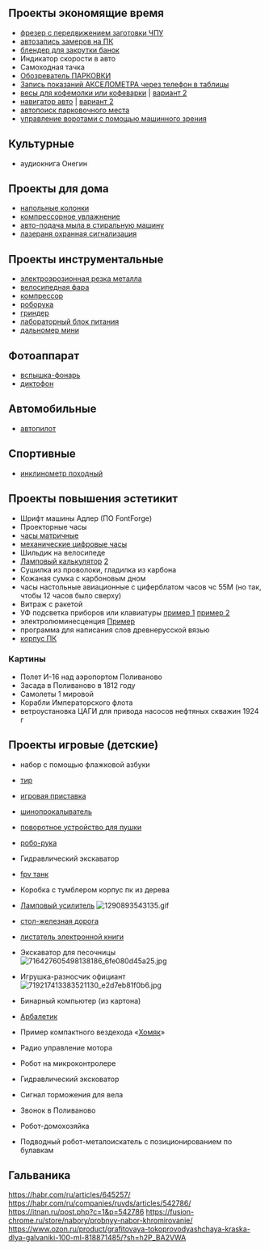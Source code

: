 ## Проекты экономящие время

- [фрезер с передвижением заготовки ЧПУ](https://hackaday.com/2023/05/15/this-12-cnc-rotary-axis-will-make-your-head-spin/)
- [автозапись замеров на ПК](https://github.com/liba2k/VINCA_reader)
- [блендер для закрутки банок](https://www.dezeen.com/2022/11/07/re-mix-open-source-blender-open-funk/)
- Индикатор скорости в авто
- Самоходная тачка
- [Обозреватель ПАРКОВКИ](https://habr.com/ru/post/685108/)
- [Запись показаний АКСЕЛОМЕТРА через телефон в таблицы](https://www.hackster.io/mjrobot/sensor-datalogger-50e44d)
- [весы для кофемолки или кофеварки](https://www.hackster.io/news/esp32-coffee-grinder-upgrade-c7b005334210) | [вариант 2](https://hackaday.com/2022/03/08/extreme-espresso-part-2-an-inductive-water-level-sensor/)
- [навигатор авто](https://hackaday.com/2022/10/30/garmin-hud-got-discontinued-but-not-trashed/) | [вариант 2](https://hackaday.com/2022/07/27/probing-can-bus-for-ev-battery-info/)
- [автопоиск парковочного места](https://habr.com/ru/post/685108/)
- [управление воротами с помощью машинного зрения](https://habr.com/ru/companies/wirenboard/articles/819799/)


## Культурные
- аудиокнига Онегин

## Проекты для дома
- [напольные колонки](https://habr.com/ru/articles/684814/)
- [компрессорное увлажнение](https://habr.com/ru/post/706460/ )
- [авто-подача мыла в стиральную машину](https://hackaday.com/2023/11/24/diy-smart-washing-machine-redeisgn/ )
- [лазераня охранная сигнализация](https://www.hackster.io/munir03125344286/laser-security-alarm-7979c7) 

## Проекты инструментальные 
- [электроэрозионная резка металла](https://habr.com/ru/post/688894/)
- [велосипедная фара](https://habr.com/ru/post/700314/)
- [компрессор](https://hackaday.com/2024/04/11/small-quiet-air-compressor-puts-3d-printed-parts-to-best-use/)
- [роборука](https://github.com/AlexanderKoch-Koch/low_cost_robot)
- [гриндер](https://hackaday.com/2024/09/06/3d-print-yourself-these-mini-workshop-tools/) 
- [лабораторный блок питания](https://habr.com/ru/companies/ruvds/articles/838140/)
- [дальномер мини](https://www.hackster.io/Gokux/ultra-compact-lidar-distance-meter-range-finder-bba721)


## Фотоаппарат
- [вспышка-фонарь](https://www.hackster.io/news/diy-your-own-portable-rgb-video-light-8d4c39a7a555) 
- [диктофон](https://www.hackster.io/graham/friend-open-source-ai-wearable-b1134b)


## Автомобильные
- [автопилот](https://github.com/commaai/openpilot)

## Спортивные
- [инклинометр походный](https://www.hackster.io/news/shoe-mounted-inclinometer-8edcfdee768e) 
  
## Проекты повышения эстетикит  
- Шрифт машины Адлер (ПО FontForge)
- Проекторные часы
- [часы матричные](https://www.hackster.io/news/esp32-matrix-clock-and-weather-display-de23e60308c4)
- [механические цифровые часы](https://hackaday.com/2022/10/09/flip-segment-digital-clock-is-a-miniature-mechanical-marvel/)
- Шильдик на велосипеде
- [Ламповый калькулятор](https://hackaday.com/2022/04/14/2022-sci-fi-contest-nixie-calculator-is-resplendent-in-walnut-enclosure/) [2](https://hackaday.com/2024/06/04/vfd-tube-calculator-shows-off-wide-array-of-skills/)
- Сушилка из проволоки, гладилка из карбона
- Кожаная сумка с карбоновым дном
- часы настольные авиационные с циферблатом часов чс 55М (но так, чтобы 12 часов было сверху)
- Витраж с ракетой
- УФ подсветка приборов или клавиатуры [пример 1](https://www.drive2.ru/b/489844250997948875/) [пример 2](https://www.youtube.com/watch?v=NGekO9N2OJY) 
- электролюминесценция [Пример](https://habr.com/ru/company/ruvds/blog/593443/)
- программа для написания слов древнерусской вязью
- [корпус ПК](https://www.reddit.com/r/hermanmiller/comments/q9ib65/embody_chair_was_my_last_edition_to_my_gamingwork/)

### Картины
- Полет И-16 над аэропортом Поливаново
- Засада в Поливаново в 1812 году
- Самолеты 1 мировой
- Корабли Императорского флота
- ветроустановка ЦАГИ для привода насосов нефтяных скважин 1924 г

## Проекты игровые (детские)
- набор с помощью флажковой азбуки
- [тир](https://www.hackster.io/alexaldridge/automatic-reset-shooting-target-for-arduino-uno-f29bf0)
- [игровая приставка](https://hackaday.com/2023/01/22/minimalist-homebrew-hardware-recreates-arcade-classics/)
- [шинопрокалыватель](https://hackaday.com/2023/11/17/that-time-nasa-built-a-tiny-tank-to-pop-shuttle-tires/)
- [поворотное устройство для пушки](https://learn.sparkfun.com/tutorials/basic-servo-control-for-beginners/all)
- [робо-рука](https://www.hackster.io/leonar/twingo-basic-learn-create-and-play-with-robotics-47f467)
- Гидравлический экскаватор
- [fpv танк](https://www.hackster.io/news/build-your-own-fpv-tank-the-size-of-a-toddler-s-fist-3041e990cea9) 
- Коробка с тумблером
корпус пк из дерева
- [Ламповый усилитель](https://hackaday.com/2022/10/27/a-homemade-tube-amplifier-featuring-homemade-tubes/)
![1290893543135.gif](../_resources/1290893543135.gif)
- [стол-железная дорога](https://hackaday.com/2022/04/11/this-end-table-conceals-a-close-encounter/)
- [листатель электронной книги](https://www.hackster.io/JuanVi/ebook-page-turner-c7adcb)

- Экскаватор для песочницы
![716427605498138186_6fe080d45a25.jpg](../_resources/716427605498138186_6fe080d45a25.jpg)

- Игрушка-разносчик официант
![719217413383521130_e2d7eb81f0b6.jpg](../_resources/719217413383521130_e2d7eb81f0b6.jpg)

- Бинарный компьютер (из картона)

- [Арбалетик](https://hackaday.com/2022/11/17/tiny-palm-sized-crossbow-build-is-cute-and-dangerous/)

- Пример компактного вездехода «[Хомяк](https://engineer.d3.ru/kompaktnyi-mini-vezdekhod-khomiak-2001551/?sorting=rating)»
  
- Радио управление мотора
- Робот на микроконтролере
- Гидравлический эксковатор
- Сигнал торможения для вела
- Звонок в Поливаново
- Робот-домохозяйка
- Подводный робот-металоискатель с позиционированием по булавкам

## Гальваника
https://habr.com/ru/articles/645257/
https://habr.com/ru/companies/ruvds/articles/542786/
https://itnan.ru/post.php?c=1&p=542786
https://fusion-chrome.ru/store/nabory/probnyy-nabor-khromirovanie/
https://www.ozon.ru/product/grafitovaya-tokoprovodyashchaya-kraska-dlya-galvaniki-100-ml-818871485/?sh=h2P_BA2VWA